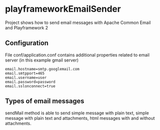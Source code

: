 playframeworkEmailSender
===============

Project shows how to send email messages with Apache Common Email and Playframework 2

Configuration
--------------------

File conf/application.conf contains additional properties related to email server (in this example gmail server)

	email.hostname=smtp.googlemail.com
	email.smtpport=465
	email.username=user
	email.password=password
	email.sslonconnect=true
	
	
Types of email messages
--------------------

sendMail method  is able to send simple message with plain text, simple message with plain text and attachments, html messages with and without attachments.
